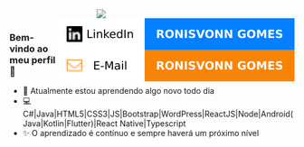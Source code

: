<img align="right" src="https://raw.githubusercontent.com/MicaelliMedeiros/micaellimedeiros/master/image/computer-illustration.png" width="350"/>

<a href="https://www.linkedin.com/in/ronisvonn-gomes-82ab6ab0/">
<img align="right" alt="LinkedIn" src="https://raw.githubusercontent.com/RONISVONN/img/f13b41908ae9501e1eaa9a41f56b4452b8d8d277/linkedIn-ronisvonn.svg"/>
</a>

<a href="mailto:ronisvonn@gmail.com">
<img align="right" alt="E-mail" src="https://raw.githubusercontent.com/RONISVONN/img/01eb1a7a3013e6c1ebe2b8611c17eba0b3345a38/email-ronisvonn.svg"/>
</a>

<br/>

### Bem-vindo ao meu perfil 👋

- 🚀  Atualmente estou aprendendo algo novo todo dia
- 💻  C#|Java|HTML5|CSS3|JS|Bootstrap|WordPress|ReactJS|Node|Android(Java|Kotlin|Flutter)|React Native|Typescript
- ✨ O aprendizado é contínuo e sempre haverá um próximo nível
